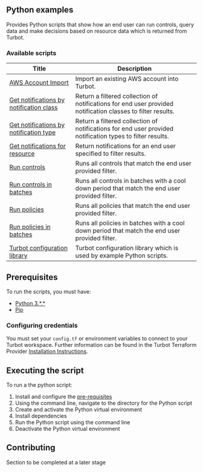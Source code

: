 ## Python examples

Provides Python scripts that show how an end user can run controls, query data and make decisions based on resource data
which is returned from Turbot.

### Available scripts

| Title                                                                             | Description                                                                                                 |
| --------------------------------------------------------------------------------- | ----------------------------------------------------------------------------------------------------------- |
| [AWS Account Import](./aws_import/README.md)                                      | Import an existing AWS account into Turbot.                                                                 |
| [Get notifications by notification class](./get-notifications-by-class/README.md) | Return a filtered collection of notifications for end user provided notification classes to filter results. |
| [Get notifications by notification type](./get-notifications-by-type/README.md)   | Return a filtered collection of notifications for end user provided notification types to filter results.   |
| [Get notifications for resource](./get-notifications-for-resource/README.md)      | Return notifications for an end user specified to filter results.                                           |
| [Run controls](./run_controls/README.md)                                          | Runs all controls that match the end user provided filter.                                                  |
| [Run controls in batches](./run_controls_batches/README.md)                       | Runs all controls in batches with a cool down period that match the end user provided filter.               |
| [Run policies](./run_policies/README.md)                                          | Runs all policies that match the end user provided filter.                                                  |
| [Run policies in batches](./run_policies_batches/README.md)                       | Runs all policies in batches with a cool down period that match the end user provided filter.               |
| [Turbot configuration library](./turbot/README.md)                                | Turbot configuration library which is used by example Python scripts.                                       |

## Prerequisites

To run the scripts, you must have:

- [Python 3.\*.\*](https://www.python.org/downloads/)
- [Pip](https://pip.pypa.io/en/stable/installing/)

### Configuring credentials

You must set your `config.tf` or environment variables to connect to your Turbot workspace.
Further information can be found in the Turbot Terraform Provider [Installation Instructions](https://turbot.com/v5/docs/reference/terraform/provider).

## Executing the script

To run a the python script:

1. Install and configure the [pre-requisites](#pre-requisites)
1. Using the command line, navigate to the directory for the Python script
1. Create and activate the Python virtual environment
1. Install dependencies
1. Run the Python script using the command line
1. Deactivate the Python virtual environment

## Contributing

Section to be completed at a later stage

